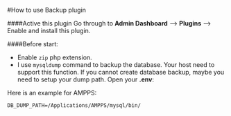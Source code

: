 #How to use Backup plugin

####Active this plugin
Go through to **Admin Dashboard** --> **Plugins** --> Enable and install this plugin.

####Before start:
- Enable ```zip``` php extension.
- I use ```mysqldump``` command to backup the database. Your host need to support this function.
If you cannot create database backup, maybe you need to setup your dump path.
Open your **.env**:

Here is an example for AMPPS:
```
DB_DUMP_PATH=/Applications/AMPPS/mysql/bin/
```